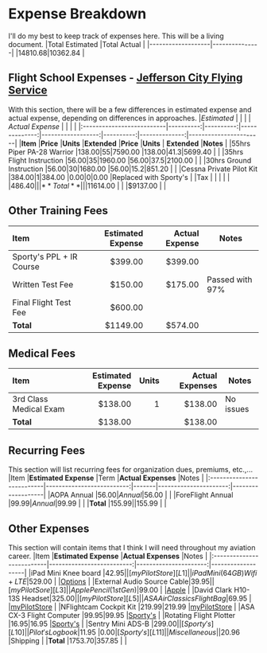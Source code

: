 # Expense Breakdown
I'll do my best to keep track of expenses here. This will be a living document.
|Total Estimated	|Total Actual	|
|-------------------|---------------|
|$14810.68			|$10362.84		|

## Flight School Expenses - [Jefferson City Flying Service][L0]
With this section, there will be a few differences in estimated expense and actual expense, depending on differences in approaches.
|*Estimated* 				|           |           |              	| *Actual Expense*  |           |              	|						|
|:--------------------------|----------:|----------:|--------------:|------------------:|----------:|--------------:|-----------------------|
|**Item**  					|**Price** 	|**Units** 	|**Extended** 	|**Price**			|**Units**	| **Extended**	|**Notes**				|
|55hrs Piper PA-28 Warrior	|$138.00	|55			|$7590.00		|$138.00			|41.3		|$5699.40		|						|
|35hrs Flight Instruction	|$56.00		|35			|$1960.00		|$56.00				|37.5		|$2100.00		|						|
|30hrs Ground Instruction	|$56.00		|30			|$1680.00		|$56.00				|15.2		|$851.20		|						|
|Cessna Private Pilot Kit	|$384.00	|1 			|$384.00		|$0.00				|0			|$0.00			|Replaced with Sporty's |
|Tax						|			|			|				|					|			|$486.40		|						|
|**Total**					|			|			|$11614.00		|					|			|$9137.00		|						|

## Other Training Fees
|**Item**  					|**Estimated Expense** 	|**Actual Expense** 	|**Notes**				|
|:--------------------------|----------------------:|----------------------:|-----------------------|
|Sporty's PPL + IR Course	|$399.00				|$399.00				|						|
|Written Test Fee			|$150.00				|$175.00				|Passed with 97%		|
|Final Flight Test Fee		|$600.00				|						|						|
|**Total**					|$1149.00				|$574.00				|						|

## Medical Fees
|**Item**  					|**Estimated Expense** 	|**Units** 	|**Actual Expenses**	|**Notes**				|
|:--------------------------|----------------------:|----------:|----------------------:|-----------------------|
|3rd Class Medical Exam		|$138.00				|1			|$138.00				|No issues				|
|**Total**					|$138.00				|			|$138.00				|						|

## Recurring Fees
This section will list recurring fees for organization dues, premiums, etc.,...
|Item						|**Estimated Expense**		|Term	|**Actual Expenses**	|Notes				|
|:--------------------------|--------------------------:|-------|----------------------:|-------------------|
|AOPA Annual				|$56.00						|Annual	|$56.00					|					|
|ForeFlight Annual			|$99.99						|Annual |$99.99	 				|		 			|
|**Total**					|$155.99					|		|$155.99				|					|

## Other Expenses
This section will contain items that I think I will need throughout my aviation career.
|Item						|**Estimated Expense**		|**Actual Expenses**	|Notes				|
|:--------------------------|--------------------------:|----------------------:|-------------------|
|iPad Mini Knee board		|$42.95						|						|[myPilotStore][L1]	|
|iPad Mini (64GB) Wifi+LTE	|$529.00					|						|[Options][L2]		|
|External Audio Source Cable|$39.95						|						|[myPilotSore][L3]	|
|Apple Pencil (1st Gen)		|$99.00						|						|[Apple][L4]		|
|David Clark H10-13S Headset|$325.00					|						|[myPilotStore][L5]	|
|ASA AirClassics Flight Bag	|$69.95						|						|[myPilotStore][L6]	|
|NFlightcam Cockpit Kit		|$219.99					|$219.99				|[myPilotStore][L7]	|
|ASA CX-3 Flight Computer	|$99.95						|$99.95					|[Sporty's][L8]		|
|Rotating Flight Plotter	|$16.95						|$16.95					|[Sporty's][L9]		|
|Sentry Mini ADS-B			|$299.00					|						|[Sporty's][L10]	|
|Pilot's Logbook			|$11.95						|$0.00					|[Sporty's][L11]	|
|Miscellaneous				|							|$20.96					|Shipping			|
|**Total**					|$1753.70					|$357.85				|					|


[L0]: https://jcfs.com
[L1]: https://mypilotstore.com/MyPilotStore/sep/13591
[L2]: https://foreflight.com/support/buying-guide/
[L3]: https://www.mypilotstore.com/mypilotstore/sep/3332
[L4]: https://www.apple.com/apple-pencil/
[L5]: https://mypilotstore.com/MyPilotStore/sep/1028
[L6]: https://mypilotstore.com/MyPilotStore/sep/2531
[L7]: https://www.sportys.com/nflightcam-cockpit-kit-for-gopro-hero9-black.html
[L8]: https://www.sportys.com/asa-cx-3-flight-computer.html
[L9]: https://www.sportys.com/ultimate-rotating-plotter-13-25.html
[L10]: https://www.sportys.com/foreflight-sentry-mini-ads-b-receiver.html
[L11]: https://www.sportys.com/pilot-s-flight-logbook-and-record.html